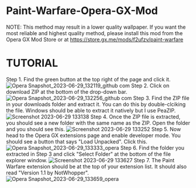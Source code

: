# Paint-Warfare-Opera-GX-Mod
NOTE: This method may result in a lower quality wallpaper. If you want the most reliable and highest quality method, please install this mod from the Opera GX Mod Store or at https://store.gx.me/mods/f2ufzv/paint-warfare
# TUTORIAL
Step 1. Find the green button at the top right of the page and click it. ![Opera Snapshot_2023-06-29_132119_github com](https://github.com/NotWhopper/Paint-Warfare-Opera-GX-Mod/assets/137898415/67e30d18-6c35-4737-a291-96acb7d52249)
Step 2. Click on download ZIP at the bottom of the drop-down bar. ![Opera Snapshot_2023-06-29_132256_github com](https://github.com/NotWhopper/Paint-Warfare-Opera-GX-Mod/assets/137898415/e1d5e004-838f-4540-a456-8ea0b87f6f64)
Step 3. Find the ZIP file in your downloads folder and extract it. You can do this by double-clciking the file. Windows should be able to extract it natively but I use PeaZIP. ![Screenshot 2023-06-29 133138](https://github.com/NotWhopper/Paint-Warfare-Opera-GX-Mod/assets/137898415/2ada062a-0987-4369-b51a-e6e2912c61a2)
Step 4. Once the ZIP file is extracted, you should see a new folder with the same name as the ZIP. Open the folder and you should see this. ![Screenshot 2023-06-29 133252](https://github.com/NotWhopper/Paint-Warfare-Opera-GX-Mod/assets/137898415/f1c3bc99-fa26-44b4-98ff-eec8029debf0)
Step 5. Now head to the Opera GX extensions page and enable developer mode. You should see a button that says "Load Unpacked". Click this. ![Opera Snapshot_2023-06-29_133333_opera](https://github.com/NotWhopper/Paint-Warfare-Opera-GX-Mod/assets/137898415/3fec3de3-3c68-4fa5-bd94-ce38bd166085)
Step 6. Find the folder you extracted in Step 3 and click "Select Folder" at the bottom of the file explorer window. ![Screenshot 2023-06-29 133627](https://github.com/NotWhopper/Paint-Warfare-Opera-GX-Mod/assets/137898415/92a15132-aac0-4613-ae7e-c0c6bc2898e2)
Step 7. The Paint Warfare extension should be at the top of your extension list. It should also read "Version 1.1 by NotWhopper". ![Opera Snapshot_2023-06-29_133659_opera](https://github.com/NotWhopper/Paint-Warfare-Opera-GX-Mod/assets/137898415/9db4a2ed-31e0-40e7-a431-8176e967c994)
